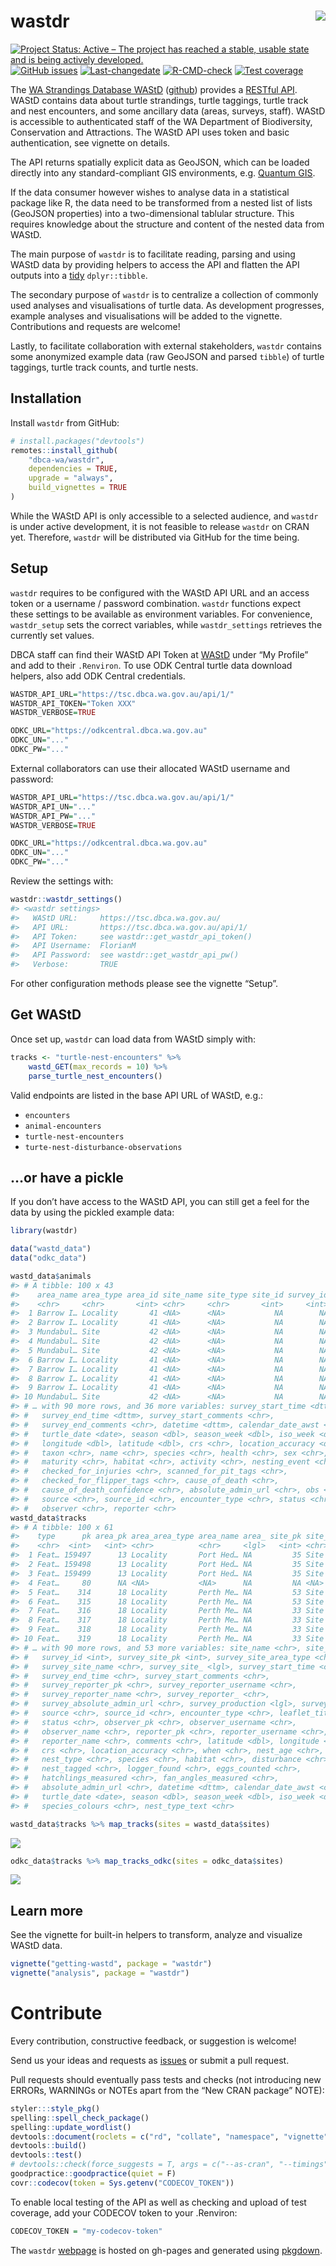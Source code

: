 
# wastdr <img src="man/figures/logo.png" align="right" />

<!-- badges: start -->

[![Project Status: Active – The project has reached a stable, usable
state and is being actively
developed.](https://www.repostatus.org/badges/latest/active.svg)](https://www.repostatus.org/#active)
[![GitHub
issues](https://img.shields.io/github/issues/dbca-wa/wastdr.svg?style=popout)](https://github.com/dbca-wa/wastdr/issues/)
[![Last-changedate](https://img.shields.io/github/last-commit/dbca-wa/wastdr.svg)](https://github.com/dbca-wa/wastdr/commits/master)
[![R-CMD-check](https://github.com/dbca-wa/wastdr/workflows/R-CMD-check/badge.svg?branch=master)](https://github.com/dbca-wa/wastdr/actions)
[![Test
coverage](https://codecov.io/gh/dbca-wa/wastdr/branch/master/graph/badge.svg)](https://codecov.io/gh/dbca-wa/wastdr)
<!-- badges: end -->

The [WA Strandings Database WAStD](https://tsc.dbca.wa.gov.au/)
([github](https://github.com/dbca-wa/wastd/)) provides a [RESTful
API](https://tsc.dbca.wa.gov.au/api/1/). WAStD contains data about
turtle strandings, turtle taggings, turtle track and nest encounters,
and some ancillary data (areas, surveys, staff). WAStD is accessible to
authenticated staff of the WA Department of Biodiversity, Conservation
and Attractions. The WAStD API uses token and basic authentication, see
vignette on details.

The API returns spatially explicit data as GeoJSON, which can be loaded
directly into any standard-compliant GIS environments, e.g. [Quantum
GIS](http://www.qgis.org/en/site/).

If the data consumer however wishes to analyse data in a statistical
package like R, the data need to be transformed from a nested list of
lists (GeoJSON properties) into a two-dimensional tablular structure.
This requires knowledge about the structure and content of the nested
data from WAStD.

The main purpose of `wastdr` is to facilitate reading, parsing and using
WAStD data by providing helpers to access the API and flatten the API
outputs into a [tidy](http://vita.had.co.nz/papers/tidy-data.html)
`dplyr::tibble`.

The secondary purpose of `wastdr` is to centralize a collection of
commonly used analyses and visualisations of turtle data. As development
progresses, example analyses and visualisations will be added to the
vignette. Contributions and requests are welcome\!

Lastly, to facilitate collaboration with external stakeholders, `wastdr`
contains some anonymized example data (raw GeoJSON and parsed `tibble`)
of turtle taggings, turtle track counts, and turtle nests.

## Installation

Install `wastdr` from GitHub:

``` r
# install.packages("devtools")
remotes::install_github(
    "dbca-wa/wastdr",
    dependencies = TRUE,
    upgrade = "always",
    build_vignettes = TRUE
)
```

While the WAStD API is only accessible to a selected audience, and
`wastdr` is under active development, it is not feasible to release
`wastdr` on CRAN yet. Therefore, `wastdr` will be distributed via GitHub
for the time being.

## Setup

`wastdr` requires to be configured with the WAStD API URL and an access
token or a username / password combination. `wastdr` functions expect
these settings to be available as environment variables. For
convenience, `wastdr_setup` sets the correct variables, while
`wastdr_settings` retrieves the currently set values.

DBCA staff can find their WAStD API Token at
[WAStD](https://tsc.dbca.wa.gov.au/) under “My Profile” and add to their
`.Renviron`. To use ODK Central turtle data download helpers, also add
ODK Central credentials.

``` r
WASTDR_API_URL="https://tsc.dbca.wa.gov.au/api/1/"
WASTDR_API_TOKEN="Token XXX"
WASTDR_VERBOSE=TRUE

ODKC_URL="https://odkcentral.dbca.wa.gov.au"
ODKC_UN="..."
ODKC_PW="..."
```

External collaborators can use their allocated WAStD username and
password:

``` r
WASTDR_API_URL="https://tsc.dbca.wa.gov.au/api/1/"
WASTDR_API_UN="..."
WASTDR_API_PW="..."
WASTDR_VERBOSE=TRUE

ODKC_URL="https://odkcentral.dbca.wa.gov.au"
ODKC_UN="..."
ODKC_PW="..."
```

Review the settings with:

``` r
wastdr::wastdr_settings()
#> <wastdr settings>
#>   WAStD URL:     https://tsc.dbca.wa.gov.au/ 
#>   API URL:       https://tsc.dbca.wa.gov.au/api/1/ 
#>   API Token:     see wastdr::get_wastdr_api_token()
#>   API Username:  FlorianM 
#>   API Password:  see wastdr::get_wastdr_api_pw()
#>   Verbose:       TRUE
```

For other configuration methods please see the vignette “Setup”.

## Get WAStD

Once set up, `wastdr` can load data from WAStD simply with:

``` r
tracks <- "turtle-nest-encounters" %>% 
    wastd_GET(max_records = 10) %>%  
    parse_turtle_nest_encounters()
```

Valid endpoints are listed in the base API URL of WAStD, e.g.:

  - `encounters`
  - `animal-encounters`
  - `turtle-nest-encounters`
  - `turte-nest-disturbance-observations`

## …or have a pickle

If you don’t have access to the WAStD API, you can still get a feel for
the data by using the pickled example data:

``` r
library(wastdr)

data("wastd_data")
data("odkc_data")

wastd_data$animals
#> # A tibble: 100 x 43
#>    area_name area_type area_id site_name site_type site_id survey_id
#>    <chr>     <chr>       <int> <chr>     <chr>       <int>     <int>
#>  1 Barrow I… Locality       41 <NA>      <NA>           NA        NA
#>  2 Barrow I… Locality       41 <NA>      <NA>           NA        NA
#>  3 Mundabul… Site           42 <NA>      <NA>           NA        NA
#>  4 Mundabul… Site           42 <NA>      <NA>           NA        NA
#>  5 Mundabul… Site           42 <NA>      <NA>           NA        NA
#>  6 Barrow I… Locality       41 <NA>      <NA>           NA        NA
#>  7 Barrow I… Locality       41 <NA>      <NA>           NA        NA
#>  8 Barrow I… Locality       41 <NA>      <NA>           NA        NA
#>  9 Barrow I… Locality       41 <NA>      <NA>           NA        NA
#> 10 Mundabul… Site           42 <NA>      <NA>           NA        NA
#> # … with 90 more rows, and 36 more variables: survey_start_time <dttm>,
#> #   survey_end_time <dttm>, survey_start_comments <chr>,
#> #   survey_end_comments <chr>, datetime <dttm>, calendar_date_awst <chr>,
#> #   turtle_date <date>, season <dbl>, season_week <dbl>, iso_week <dbl>,
#> #   longitude <dbl>, latitude <dbl>, crs <chr>, location_accuracy <dbl>,
#> #   taxon <chr>, name <chr>, species <chr>, health <chr>, sex <chr>,
#> #   maturity <chr>, habitat <chr>, activity <chr>, nesting_event <chr>,
#> #   checked_for_injuries <chr>, scanned_for_pit_tags <chr>,
#> #   checked_for_flipper_tags <chr>, cause_of_death <chr>,
#> #   cause_of_death_confidence <chr>, absolute_admin_url <chr>, obs <list>,
#> #   source <chr>, source_id <chr>, encounter_type <chr>, status <chr>,
#> #   observer <chr>, reporter <chr>
wastd_data$tracks
#> # A tibble: 100 x 61
#>    type      pk area_pk area_area_type area_name area_ site_pk site_area_type
#>    <chr>  <int>   <int> <chr>          <chr>     <lgl>   <int> <chr>         
#>  1 Feat… 159497      13 Locality       Port Hed… NA         35 Site          
#>  2 Feat… 159498      13 Locality       Port Hed… NA         35 Site          
#>  3 Feat… 159499      13 Locality       Port Hed… NA         35 Site          
#>  4 Feat…     80      NA <NA>           <NA>      NA         NA <NA>          
#>  5 Feat…    314      18 Locality       Perth Me… NA         53 Site          
#>  6 Feat…    315      18 Locality       Perth Me… NA         53 Site          
#>  7 Feat…    316      18 Locality       Perth Me… NA         33 Site          
#>  8 Feat…    317      18 Locality       Perth Me… NA         33 Site          
#>  9 Feat…    318      18 Locality       Perth Me… NA         33 Site          
#> 10 Feat…    319      18 Locality       Perth Me… NA         33 Site          
#> # … with 90 more rows, and 53 more variables: site_name <chr>, site_ <lgl>,
#> #   survey_id <int>, survey_site_pk <int>, survey_site_area_type <chr>,
#> #   survey_site_name <chr>, survey_site_ <lgl>, survey_start_time <chr>,
#> #   survey_end_time <chr>, survey_start_comments <chr>,
#> #   survey_reporter_pk <chr>, survey_reporter_username <chr>,
#> #   survey_reporter_name <chr>, survey_reporter_ <chr>,
#> #   survey_absolute_admin_url <chr>, survey_production <lgl>, survey_ <lgl>,
#> #   source <chr>, source_id <chr>, encounter_type <chr>, leaflet_title <chr>,
#> #   status <chr>, observer_pk <chr>, observer_username <chr>,
#> #   observer_name <chr>, reporter_pk <chr>, reporter_username <chr>,
#> #   reporter_name <chr>, comments <chr>, latitude <dbl>, longitude <dbl>,
#> #   crs <chr>, location_accuracy <chr>, when <chr>, nest_age <chr>,
#> #   nest_type <chr>, species <chr>, habitat <chr>, disturbance <chr>,
#> #   nest_tagged <chr>, logger_found <chr>, eggs_counted <chr>,
#> #   hatchlings_measured <chr>, fan_angles_measured <chr>,
#> #   absolute_admin_url <chr>, datetime <dttm>, calendar_date_awst <chr>,
#> #   turtle_date <date>, season <dbl>, season_week <dbl>, iso_week <dbl>,
#> #   species_colours <chr>, nest_type_text <chr>

wastd_data$tracks %>% map_tracks(sites = wastd_data$sites)
```

![](man/figures/README-unnamed-chunk-7-1.png)<!-- -->

``` r
odkc_data$tracks %>% map_tracks_odkc(sites = odkc_data$sites)
```

![](man/figures/README-unnamed-chunk-7-2.png)<!-- -->

## Learn more

See the vignette for built-in helpers to transform, analyze and
visualize WAStD data.

``` r
vignette("getting-wastd", package = "wastdr")
vignette("analysis", package = "wastdr")
```

# Contribute

Every contribution, constructive feedback, or suggestion is welcome\!

Send us your ideas and requests as
[issues](https://github.com/dbca-wa/wastdr/issues) or submit a pull
request.

Pull requests should eventually pass tests and checks (not introducing
new ERRORs, WARNINGs or NOTEs apart from the “New CRAN package” NOTE):

``` r
styler:::style_pkg()
spelling::spell_check_package()
spelling::update_wordlist()
devtools::document(roclets = c("rd", "collate", "namespace", "vignette"))
devtools::build()
devtools::test()
# devtools::check(force_suggests = T, args = c("--as-cran", "--timings"))
goodpractice::goodpractice(quiet = F)
covr::codecov(token = Sys.getenv("CODECOV_TOKEN"))
```

To enable local testing of the API as well as checking and upload of
test coverage, add your CODECOV token to your .Renviron:

``` r
CODECOV_TOKEN = "my-codecov-token"
```

The `wastdr` [webpage](https://dbca-wa.github.io/wastdr/) is hosted on
gh-pages and generated using
[pkgdown](https://github.com/hadley/pkgdown).
